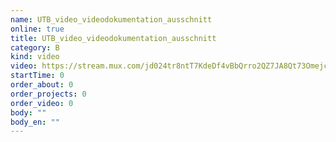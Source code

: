 ```yaml
---
name: UTB_video_videodokumentation_ausschnitt
online: true
title: UTB_video_videodokumentation_ausschnitt
category: B
kind: video
video: https://stream.mux.com/jd024tr8ntT7KdeDf4vBbQrro2QZ7JA8Qt73OmejcmFw.m3u8
startTime: 0
order_about: 0
order_projects: 0
order_video: 0
body: ""
body_en: ""
---
```

